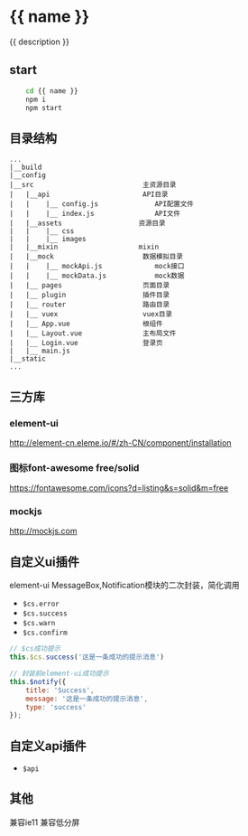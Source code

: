 # {{ name }}
{{ description }}

## start
```bash
    cd {{ name }}
    npm i
    npm start
``` 

## 目录结构
```
...
|__build
|__config   
|__src                           主资源目录
|   |__api                       API目录
|   |    |__ config.js              API配置文件
|   |    |__ index.js               API文件
|   |__assets                   资源目录
|   |    |__ css                   
|   |    |__ images                   
|   |__mixin                    mixin
|   |__mock                      数据模拟目录
|   |    |__ mockApi.js             mock接口
|   |    |__ mockData.js            mock数据
|   |__ pages                    页面目录
|   |__ plugin                   插件目录
|   |__ router                   路由目录
|   |__ vuex                     vuex目录
|   |__ App.vue                  根组件
|   |__ Layout.vue               主布局文件   
|   |__ Login.vue                登录页             
|   |__ main.js
|__static
...
```

## 三方库 
### element-ui
http://element-cn.eleme.io/#/zh-CN/component/installation

### 图标font-awesome free/solid
https://fontawesome.com/icons?d=listing&s=solid&m=free

### mockjs
http://mockjs.com

## 自定义ui插件
element-ui MessageBox,Notification模块的二次封装，简化调用
- `$cs.error`
- `$cs.success`
- `$cs.warn`
- `$cs.confirm`
```js
// $cs成功提示
this.$cs.success('这是一条成功的提示消息')

// 封装前element-ui成功提示
this.$notify({
    title: 'Success',
    message: '这是一条成功的提示消息',
    type: 'success'
});

```

## 自定义api插件
- `$api`

## 其他
兼容ie11 兼容低分屏
